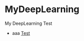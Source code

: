 # MyDeepLearning
My DeepLearning Test

* aaa
<addr> [Test](https://github.com/pkwin927/MyDeepLearning/blob/master/Jupyter/Test1.ipynb)
